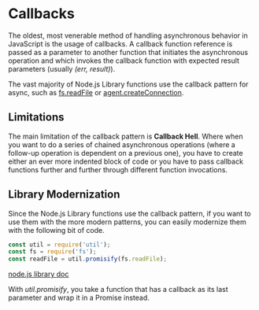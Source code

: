 # Callbacks
The oldest, most venerable method of handling asynchronous behavior in JavaScript is the usage of callbacks.  A callback function reference is passed as a parameter to another function that initiates the asynchronous operation and which invokes the callback function with expected result parameters (usually _(err, result)_).

The vast majority of Node.js Library functions use the callback pattern for async, such as [fs.readFile](https://nodejs.org/api/fs.html#fs_fs_readfile_path_options_callback) or [agent.createConnection](https://nodejs.org/api/http.html#http_agent_createconnection_options_callback).

## Limitations
The main limitation of the callback pattern is **Callback Hell**.  Where when you want to do a series of chained asynchronous operations (where a follow-up operation is dependent on a previous one), you have to create either an ever more indented block of code or you have to pass callback functions further and further through different function invocations.

## Library Modernization
Since the Node.js Library functions use the callback pattern, if you want to use them with the more modern patterns, you can easily modernize them with the following bit of code.

```javascript 1.6
const util = require('util');
const fs = require('fs');
const readFile = util.promisify(fs.readFile);
```
[node.js library doc](https://nodejs.org/api/util.html#util_util_promisify_original)

With _util.promisify_, you take a function that has a callback as its last parameter and wrap it in a Promise instead.
